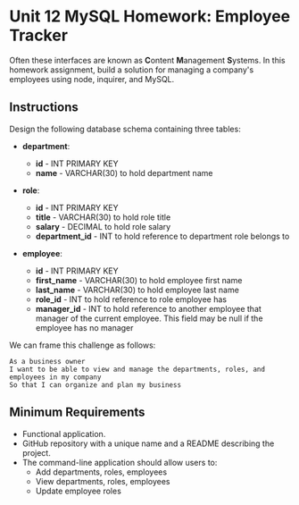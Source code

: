 # Unit 12 MySQL Homework: Employee Tracker
 Often these interfaces are known as **C**ontent **M**anagement **S**ystems. In this homework assignment, build a solution for managing a company's employees using node, inquirer, and MySQL.

## Instructions
Design the following database schema containing three tables:

* **department**:
  * **id** - INT PRIMARY KEY
  * **name** - VARCHAR(30) to hold department name

* **role**:
  * **id** - INT PRIMARY KEY
  * **title** -  VARCHAR(30) to hold role title
  * **salary** -  DECIMAL to hold role salary
  * **department_id** -  INT to hold reference to department role belongs to

* **employee**:
  * **id** - INT PRIMARY KEY
  * **first_name** - VARCHAR(30) to hold employee first name
  * **last_name** - VARCHAR(30) to hold employee last name
  * **role_id** - INT to hold reference to role employee has
  * **manager_id** - INT to hold reference to another employee that manager of the current employee. This field may be null if the employee has no manager

We can frame this challenge as follows:

```
As a business owner
I want to be able to view and manage the departments, roles, and employees in my company
So that I can organize and plan my business
```

## Minimum Requirements

* Functional application.
* GitHub repository with a unique name and a README describing the project.
* The command-line application should allow users to:
  * Add departments, roles, employees
  * View departments, roles, employees
  * Update employee roles
